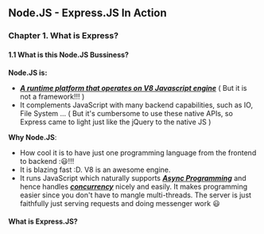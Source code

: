 ## Node.JS - Express.JS In Action

### Chapter 1. What is Express?



#### 1.1 What is this Node.JS Bussiness?

**Node.JS is:**

* **<u>*A runtime platform that operates on V8 Javascript engine*</u>** ( But it is not a framework!!! )
* It complements JavaScript with many backend capabilities, such as IO, File System ... ( But it's cumbersome to use these native APIs, so Express came to light just like the jQuery to the native JS )

**Why Node.JS**:

* How cool it is to have just one programming language from the frontend to backend ::smiley:!!!
* It is blazing fast :D. V8 is an awesome engine. 
* It runs JavaScript which naturally supports **<u>*Async Programming*</u>** and hence handles **<u>*concurrency*</u>** nicely and easily. It makes programming easier since you don't have to mangle multi-threads. The server is just faithfully just serving requests and doing messenger work :smiley:

#### What is Express.JS?

